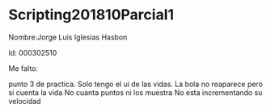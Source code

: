 # Scripting201810Parcial1

Nombre:Jorge Luis Iglesias Hasbon

Id: 000302510


Me falto:

punto 3 de practica.
Solo tengo el ui de las vidas.
La bola no reaparece pero si cuenta la vida
No cuanta puntos ni los muestra
No esta incrementando su velocidad

